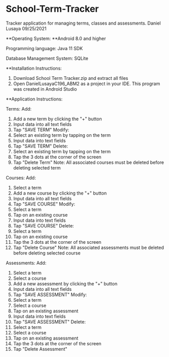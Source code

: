 # School-Term-Tracker
Tracker application for managing terms, classes and assessments. Daniel Lusaya 09/25/2021

**Operating System: **Android 8.0 and higher

Programming language: Java 11 SDK 

Database Management System: SQLite

**Installation Instructions:

1. Download School Term Tracker.zip and extract all files
2. Open DanielLusayaC196_ABM2 as a project in your IDE. This program was created in Android Studio

**Application Instructions:

Terms:
Add:
1. Add a new term by clicking the "+" button
2. Input data into all text fields
3. Tap "SAVE TERM"
Modify:
1. Select an existing term by tapping on the term
2. Input data into text fields
3. Tap "SAVE TERM"
Delete:
1. Select an existing term by tapping on the term
2. Tap the 3 dots at the corner of the screen 
3. Tap "Delete Term"
Note: All associated courses must be deleted before deleting selected term

Courses:
Add:
1. Select a term
2. Add a new course by clicking the "+" button
3. Input data into all text fields
4. Tap "SAVE COURSE"
Modify:
1. Select a term
2. Tap on an existing course
3. Input data into text fields
4. Tap "SAVE COURSE"
Delete:
1. Select a term
2. Tap on an existing course
3. Tap the 3 dots at the corner of the screen 
4. Tap "Delete Course"
Note: All associated assessments must be deleted before deleting selected course

Assessments:
Add:
1. Select a term
2. Select a course
3. Add a new assessment by clicking the "+" button
4. Input data into all text fields
5. Tap "SAVE ASSESSMENT"
Modify:
1. Select a term
2. Select a course
3. Tap on an existing assessment
4. Input data into text fields
5. Tap "SAVE ASSESSMENT"
Delete:
1. Select a term
2. Select a course
3. Tap on an existing assessment
4. Tap the 3 dots at the corner of the screen 
5. Tap "Delete Assessment"
